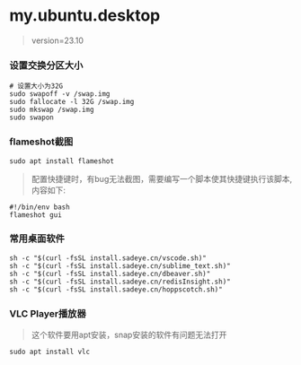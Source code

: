 # my.ubuntu.desktop
> version=23.10

### 设置交换分区大小
```
# 设置大小为32G
sudo swapoff -v /swap.img
sudo fallocate -l 32G /swap.img
sudo mkswap /swap.img
sudo swapon
```
### flameshot截图
>
```
sudo apt install flameshot
```
> 配置快捷键时，有bug无法截图，需要编写一个脚本使其快捷键执行该脚本,内容如下:
```
#!/bin/env bash
flameshot gui
```
### 常用桌面软件
```
sh -c "$(curl -fsSL install.sadeye.cn/vscode.sh)"
sh -c "$(curl -fsSL install.sadeye.cn/sublime_text.sh)"
sh -c "$(curl -fsSL install.sadeye.cn/dbeaver.sh)"
sh -c "$(curl -fsSL install.sadeye.cn/redisInsight.sh)"
sh -c "$(curl -fsSL install.sadeye.cn/hoppscotch.sh)"
```
### VLC Player播放器
> 这个软件要用apt安装，snap安装的软件有问题无法打开
```
sudo apt install vlc
```
